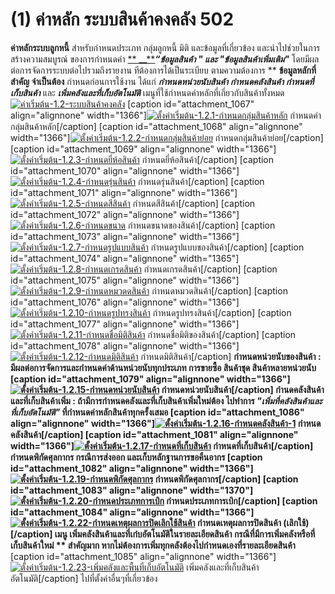 # (1)    ค่าหลัก ระบบสินค้าคงคลัง 502

**ค่าหลักระบบลูกหนี้** สำหรับกำหนดประเภท กลุ่มลูกหนี้ มิติ
และข้อมูลที่เกี่ยวข้อง และนำไปช่วยในการสร้างความสมบูรณ์ ของการกำหนดค่า [**
__**](http://www.smlaccount.com/manual/?page_id=992)**_“ข้อมูลสินค้า " และ
"ข้อมูลสินค้าเพิ่มเติม"_** โดยมีผลต่อการจัดการระบบต่อไปรวมถึงรายงาน
ทีต้องการได้เป็นระเบียบ ตามความต้องการ ** **ข้อมูลหลักที่สำคัญ จำเป็นต้อง**
กำหนดก่อนการใช้งาน ได้แก่ **_กำหนดหน่วยนับสินค้า กำหนดคลังสินค้า
กำหนดที่เก็บสินค้า_** และ _**เพิ่มคลังและที่เก็บอัตโนมัติ**_
เมนูที่ใช้กำหนดค่าหลักที่เกี่ยวกับสินค้าทั้งหมด
[![ค่าเริ่มต้น-1.2-ระบบสินค้าคงคลัง](/images/ค่าเริ่มต้น-1.2-ระบบสินค้าคงคลัง.jpg)](/images/ค่าเริ่มต้น-1.2-ระบบสินค้าคงคลัง.jpg)   [caption
id="attachment_1067" align="alignnone"
width="1366"][![ตั้งค่าเริ่มต้น-1.2.1-กำหนดกลุ่มสินค้าหลัก](/images/ตั้งค่าเริ่มต้น-1.2.1-กำหนดกลุ่มสินค้าหลัก.jpg)](/images/ตั้งค่าเริ่มต้น-1.2.1-กำหนดกลุ่มสินค้าหลัก.jpg)
กำหนดค่ากลุ่มสินค้าหลัก[/caption]   [caption id="attachment_1068"
align="alignnone" width="1366"][![ตั้งค่าเริ่มต้น-1.2.2-กำหนดกลุ่มสินค้าย่อย](/images/ตั้งค่าเริ่มต้น-1.2.2-กำหนดกลุ่มสินค้าย่อย.jpg)](/images/ตั้งค่าเริ่มต้น-1.2.2-กำหนดกลุ่มสินค้าย่อย.jpg)
กำหนดกลุ่มสินค้าย่อย[/caption]   [caption id="attachment_1069"
align="alignnone" width="1366"][![ตั้งค่าเริ่มต้น-1.2.3-กำหนดยี่ห้อสินค้า](/images/ตั้งค่าเริ่มต้น-1.2.3-กำหนดยี่ห้อสินค้า.jpg)](/images/ตั้งค่าเริ่มต้น-1.2.3-กำหนดยี่ห้อสินค้า.jpg)
กำหนดยี่ห้อสินค้า[/caption]   [caption id="attachment_1070" align="alignnone"
width="1366"][![ตั้งค่าเริ่มต้น-1.2.4-กำหนดรุ่นสินค้า](/images/ตั้งค่าเริ่มต้น-1.2.4-กำหนดรุ่นสินค้า.jpg)](/images/ตั้งค่าเริ่มต้น-1.2.4-กำหนดรุ่นสินค้า.jpg)
กำหนดรุ่นสินค้า[/caption]   [caption id="attachment_1071" align="alignnone"
width="1366"][![ตั้งค่าเริ่มต้น-1.2.5-กำหนดสีสินค้า](/images/ตั้งค่าเริ่มต้น-1.2.5-กำหนดสีสินค้า.jpg)](/images/ตั้งค่าเริ่มต้น-1.2.5-กำหนดสีสินค้า.jpg)
กำหนดสีสินค้า[/caption]   [caption id="attachment_1072" align="alignnone"
width="1366"][![ตั้งค่าเริ่มต้น-1.2.6-กำหนดขนาด](/images/ตั้งค่าเริ่มต้น-1.2.6-กำหนดขนาด.jpg)](/images/ตั้งค่าเริ่มต้น-1.2.6-กำหนดขนาด.jpg)
กำหนดขนาดของสินค้า[/caption]   [caption id="attachment_1073" align="alignnone"
width="1366"][![ตั้งค่าเริ่มต้น-1.2.7-กำหนดรูปแบบสินค้า](/images/ตั้งค่าเริ่มต้น-1.2.7-กำหนดรูปแบบสินค้า.jpg)](/images/ตั้งค่าเริ่มต้น-1.2.7-กำหนดรูปแบบสินค้า.jpg)
กำหนดรูปแบบของสินค้า[/caption]   [caption id="attachment_1074"
align="alignnone" width="1365"][![ตั้งค่าเริ่มต้น-1.2.8-กำหนดเกรดสินค้า](/images/ตั้งค่าเริ่มต้น-1.2.8-กำหนดเกรดสินค้า.jpg)](/images/ตั้งค่าเริ่มต้น-1.2.8-กำหนดเกรดสินค้า.jpg)
กำหนดเกรดสินค้า[/caption]   [caption id="attachment_1075" align="alignnone"
width="1366"][![ตั้งค่าเริ่มต้น-1.2.9-กำหนดหมวดดสินค้า](/images/ตั้งค่าเริ่มต้น-1.2.9-กำหนดหมวดดสินค้า.jpg)](/images/ตั้งค่าเริ่มต้น-1.2.9-กำหนดหมวดดสินค้า.jpg)
กำหนดหมวดสินค้า[/caption]   [caption id="attachment_1076" align="alignnone"
width="1366"][![ตั้งค่าเริ่มต้น-1.2.10-กำหนดรูปทรงสินค้า](/images/ตั้งค่าเริ่มต้น-1.2.10-กำหนดรูปทรงสินค้า.jpg)](/images/ตั้งค่าเริ่มต้น-1.2.10-กำหนดรูปทรงสินค้า.jpg)
กำหนดรูปทรงสินค้า[/caption]   [caption id="attachment_1077" align="alignnone"
width="1366"][![ตั้งค่าเริ่มต้น-1.2.11-กำหนดชื่อมิติสินค้า](/images/ตั้งค่าเริ่มต้น-1.2.11-กำหนดชื่อมิติสินค้า.jpg)](/images/ตั้งค่าเริ่มต้น-1.2.11-กำหนดชื่อมิติสินค้า.jpg)
กำหนดชื่อมิติของสินค้า[/caption]   [caption id="attachment_1078"
align="alignnone" width="1366"][![ตั้งค่าเริ่มต้น-1.2.12-กำหนดมิติสินค้า](/images/ตั้งค่าเริ่มต้น-1.2.12-กำหนดมิติสินค้า.jpg)](/images/ตั้งค่าเริ่มต้น-1.2.12-กำหนดมิติสินค้า.jpg)
กำหนดมิติสินค้า[/caption] ****กำหนดหน่วยนับของสินค้า** :
มีผลต่อการจัดการและกำหนดค่าด้านหน่วยนับทุกประเภท การขายซื้อ สินค้าชุด
สินค้าหลายหน่วยนับ [caption id="attachment_1079" align="alignnone"
width="1366"][![ตั้งค่าเริ่มต้น-1.2.15-กำหนดหน่วยนับสินค้า](/images/ตั้งค่าเริ่มต้น-1.2.15-กำหนดหน่วยนับสินค้า.jpg)](/images/ตั้งค่าเริ่มต้น-1.2.15-กำหนดหน่วยนับสินค้า.jpg)
กำหนดหน่วยนับสินค้า[/caption]   **กำนดคลังสินค้าและที่เก็บสินค้าเพิ่ม** :
ถ้ามีการกำหนดคลังและที่เก็บสินค้าเพิ่มใหม่**ต้อง** ไปทำการ
_**"เพิ่มที่คลังสินค้าและที่เก็บอัตโนมัติ"**_
ที่กำหนดค่าหลักสินค้าทุกครั้งเสมอ [caption id="attachment_1086"
align="alignnone" width="1366"][![ตั้งค่าเริ่มต้น-1.2.16-กำหนดคลังสินค้า-1](/images/ตั้งค่าเริ่มต้น-1.2.16-กำหนดคลังสินค้า-1.jpg)](/images/ตั้งค่าเริ่มต้น-1.2.16-กำหนดคลังสินค้า-1.jpg)
กำหนดคลังสินค้า[/caption] [caption id="attachment_1081" align="alignnone"
width="1366"][![ตั้งค่าเริ่มต้น-1.2.17-กำหนดที่เก็บสินค้า](/images/ตั้งค่าเริ่มต้น-1.2.17-กำหนดที่เก็บสินค้า.jpg)](/images/ตั้งค่าเริ่มต้น-1.2.17-กำหนดที่เก็บสินค้า.jpg)
กำหนดที่เก็บสินค้า[/caption] **กำหนดพิกัดศุลกากร** กรณีการส่งออก
และเก็บหลักฐานการขอคืนอากร [caption id="attachment_1082" align="alignnone"
width="1366"][![ตั้งค่าเริ่มต้น-1.2.19-กำหนดพิกัดศุลกากร](/images/ตั้งค่าเริ่มต้น-1.2.19-กำหนดพิกัดศุลกากร.jpg)](/images/ตั้งค่าเริ่มต้น-1.2.19-กำหนดพิกัดศุลกากร.jpg)
กำหนดพิกัดศุลกากร[/caption]   [caption id="attachment_1083" align="alignnone"
width="1370"][![ตั้งค่าเริ่มต้น-1.2.20-กำหนดประเภทการเบิก](/images/ตั้งค่าเริ่มต้น-1.2.20-กำหนดประเภทการเบิก.jpg)](/images/ตั้งค่าเริ่มต้น-1.2.20-กำหนดประเภทการเบิก.jpg)
กำหนดประเภทการเบิก[/caption]   [caption id="attachment_1084" align="alignnone"
width="1366"][![ตั้งค่าเริ่มต้น-1.2.22-กำหนดเหตุผลการปิดเลิกใช้สินค้า](/images/ตั้งค่าเริ่มต้น-1.2.22-กำหนดเหตุผลการปิดเลิกใช้สินค้า.jpg)](/images/ตั้งค่าเริ่มต้น-1.2.22-กำหนดเหตุผลการปิดเลิกใช้สินค้า.jpg)
กำหนดเหตุผลการปิดสินค้า (เลิกใช้)[/caption] **เมนู
เพิ่มคลังสินค้าและที่เก๋บอัตโนมัติในรายละเอียดสินค้า**
กรณีที่มีการเพิ่มคลังหรือที่เก็บสินค้าใหม่ ** สำคัญมาก
หากไม่ต้องการเพิ่มทุกคลังต้องไปกำหนดเองที่รายละเอียดสินค้า** [caption
id="attachment_1085" align="alignnone"
width="1366"][![ตั้งค่าเริ่มต้น-1.2.23-เพิ่มคลังและพื้นที่เก็บอัตโนมัติ](/images/ตั้งค่าเริ่มต้น-1.2.23-เพิ่มคลังและพื้นที่เก็บอัตโนมัติ.jpg)](/images/ตั้งค่าเริ่มต้น-1.2.23-เพิ่มคลังและพื้นที่เก็บอัตโนมัติ.jpg)
เพิ่มคลังและที่เก็บสินค้าอัตโนมัติ[/caption]   ไปที่ตั้งค่าอื่นๆที่เกี่ยวข้อง  


